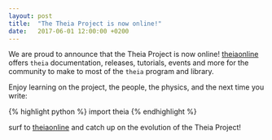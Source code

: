 ```yaml
---
layout: post
title:  "The Theia Project is now online!"
date:   2017-06-01 12:00:00 +0200
---
```


We are proud to announce that the Theia Project is now online! [theiaonline][1] offers `theia` documentation, releases, tutorials, events and more for the community to make to most of the `theia` program and library.

Enjoy learning on the project, the people, the physics, and the next time you write:

{% highlight python %}
import theia
{% endhighlight %}

surf to [theiaonline][1] and catch up on the evolution of the Theia Project!


[1]: ../../../index.html
